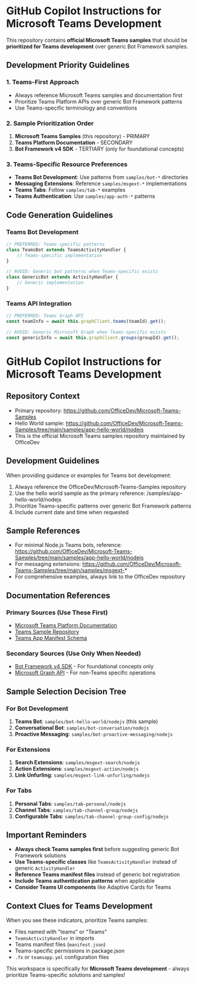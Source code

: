 # GitHub Copilot Instructions for Microsoft Teams Development

<!--
Copyright (c) Microsoft Corporation. All rights reserved.
Licensed under the MIT License.
-->

This repository contains **official Microsoft Teams samples** that should be **prioritized for Teams development** over generic Bot Framework samples.

## Development Priority Guidelines

### 1. **Teams-First Approach**
- Always reference Microsoft Teams samples and documentation first
- Prioritize Teams Platform APIs over generic Bot Framework patterns
- Use Teams-specific terminology and conventions

### 2. **Sample Prioritization Order**
1. **Microsoft Teams Samples** (this repository) - PRIMARY
2. **Teams Platform Documentation** - SECONDARY  
3. **Bot Framework v4 SDK** - TERTIARY (only for foundational concepts)

### 3. **Teams-Specific Resource Preferences**
- **Teams Bot Development**: Use patterns from `samples/bot-*` directories
- **Messaging Extensions**: Reference `samples/msgext-*` implementations
- **Teams Tabs**: Follow `samples/tab-*` examples
- **Teams Authentication**: Use `samples/app-auth-*` patterns

## Code Generation Guidelines

### Teams Bot Development
```javascript
// PREFERRED: Teams-specific patterns
class TeamsBot extends TeamsActivityHandler {
    // Teams-specific implementation
}

// AVOID: Generic bot patterns when Teams-specific exists
class GenericBot extends ActivityHandler {
    // Generic implementation
}
```

### Teams API Integration
```javascript
// PREFERRED: Teams Graph API
const teamInfo = await this.graphClient.teams(teamId).get();

// AVOID: Generic Microsoft Graph when Teams-specific exists
const genericInfo = await this.graphClient.groups(groupId).get();
```
# GitHub Copilot Instructions for Microsoft Teams Development

## Repository Context
- Primary repository: https://github.com/OfficeDev/Microsoft-Teams-Samples
- Hello World sample: https://github.com/OfficeDev/Microsoft-Teams-Samples/tree/main/samples/app-hello-world/nodejs
- This is the official Microsoft Teams samples repository maintained by OfficeDev

## Development Guidelines
When providing guidance or examples for Teams bot development:
1. Always reference the OfficeDev/Microsoft-Teams-Samples repository
2. Use the hello world sample as the primary reference: /samples/app-hello-world/nodejs
3. Prioritize Teams-specific patterns over generic Bot Framework patterns
4. Include current date and time when requested

## Sample References
- For minimal Node.js Teams bots, reference: https://github.com/OfficeDev/Microsoft-Teams-Samples/tree/main/samples/app-hello-world/nodejs
- For messaging extensions: https://github.com/OfficeDev/Microsoft-Teams-Samples/tree/main/samples/msgext-*
- For comprehensive examples, always link to the OfficeDev repository

## Documentation References

### Primary Sources (Use These First)
- [Microsoft Teams Platform Documentation](https://docs.microsoft.com/microsoftteams/platform/)
- [Teams Sample Repository](https://github.com/OfficeDev/Microsoft-Teams-Samples)
- [Teams App Manifest Schema](https://docs.microsoft.com/microsoftteams/platform/resources/schema/manifest-schema)

### Secondary Sources (Use Only When Needed)
- [Bot Framework v4 SDK](https://docs.microsoft.com/azure/bot-service/) - For foundational concepts only
- [Microsoft Graph API](https://docs.microsoft.com/graph/) - For non-Teams specific operations

## Sample Selection Decision Tree

### For Bot Development
1. **Teams Bot**: `samples/bot-hello-world/nodejs` (this sample)
2. **Conversational Bot**: `samples/bot-conversation/nodejs`
3. **Proactive Messaging**: `samples/bot-proactive-messaging/nodejs`

### For Extensions
1. **Search Extensions**: `samples/msgext-search/nodejs`
2. **Action Extensions**: `samples/msgext-action/nodejs`
3. **Link Unfurling**: `samples/msgext-link-unfurling/nodejs`

### For Tabs
1. **Personal Tabs**: `samples/tab-personal/nodejs`
2. **Channel Tabs**: `samples/tab-channel-group/nodejs`
3. **Configurable Tabs**: `samples/tab-channel-group-config/nodejs`

## Important Reminders

- **Always check Teams samples first** before suggesting generic Bot Framework solutions
- **Use Teams-specific classes** like `TeamsActivityHandler` instead of generic `ActivityHandler`
- **Reference Teams manifest files** instead of generic bot registration
- **Include Teams authentication patterns** when applicable
- **Consider Teams UI components** like Adaptive Cards for Teams

## Context Clues for Teams Development

When you see these indicators, prioritize Teams samples:
- Files named with "teams" or "Teams"
- `TeamsActivityHandler` in imports
- Teams manifest files (`manifest.json`)
- Teams-specific permissions in package.json
- `.fx` or `teamsapp.yml` configuration files

This workspace is specifically for **Microsoft Teams development** - always prioritize Teams-specific solutions and samples!

